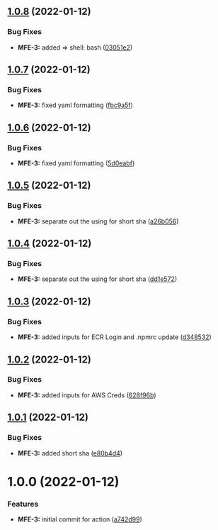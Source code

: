 ## [1.0.8](https://github.com/awazevr/docker-build-push-action/compare/v1.0.7...v1.0.8) (2022-01-12)


### Bug Fixes

* **MFE-3:** added => shell: bash ([03051e2](https://github.com/awazevr/docker-build-push-action/commit/03051e22280e3b5c81adb74a57f09db3d9a6e6ab))

## [1.0.7](https://github.com/awazevr/docker-build-push-action/compare/v1.0.6...v1.0.7) (2022-01-12)


### Bug Fixes

* **MFE-3:** fixed yaml formatting ([fbc9a5f](https://github.com/awazevr/docker-build-push-action/commit/fbc9a5fe480ef99e7ea7e443966f1fe384932096))

## [1.0.6](https://github.com/awazevr/docker-build-push-action/compare/v1.0.5...v1.0.6) (2022-01-12)


### Bug Fixes

* **MFE-3:** fixed yaml formatting ([5d0eabf](https://github.com/awazevr/docker-build-push-action/commit/5d0eabfd56ed9369878d668da2e5e1a9fc9362eb))

## [1.0.5](https://github.com/awazevr/docker-build-push-action/compare/v1.0.4...v1.0.5) (2022-01-12)


### Bug Fixes

* **MFE-3:** separate out the using for short sha ([a26b056](https://github.com/awazevr/docker-build-push-action/commit/a26b056aad3933a60524d74bae8b5b4d68a9a96e))

## [1.0.4](https://github.com/awazevr/docker-build-push-action/compare/v1.0.3...v1.0.4) (2022-01-12)


### Bug Fixes

* **MFE-3:** separate out the using for short sha ([dd1e572](https://github.com/awazevr/docker-build-push-action/commit/dd1e5727956eebf63573029453a95e95244a5339))

## [1.0.3](https://github.com/awazevr/docker-build-push-action/compare/v1.0.2...v1.0.3) (2022-01-12)


### Bug Fixes

* **MFE-3:** added inputs for ECR Login and .npmrc update ([d348532](https://github.com/awazevr/docker-build-push-action/commit/d34853249f70d557088e39cac9b41fad04381e4e))

## [1.0.2](https://github.com/awazevr/docker-build-push-action/compare/v1.0.1...v1.0.2) (2022-01-12)


### Bug Fixes

* **MFE-3:** added inputs for AWS Creds ([628f96b](https://github.com/awazevr/docker-build-push-action/commit/628f96b25000171c62743bbe296ee13bc1553a32))

## [1.0.1](https://github.com/awazevr/docker-build-push-action/compare/v1.0.0...v1.0.1) (2022-01-12)


### Bug Fixes

* **MFE-3:** added short sha ([e80b4d4](https://github.com/awazevr/docker-build-push-action/commit/e80b4d447e4a67256687330cffc413601fd9cbd2))

# 1.0.0 (2022-01-12)


### Features

* **MFE-3:** initial commit for action ([a742d99](https://github.com/awazevr/docker-build-push-action/commit/a742d9960a1301881643b13c821ece09a0eb685b))
